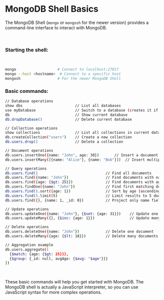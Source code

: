 # **MongoDB Shell Basics**
The MongoDB Shell (`mongo` or `mongosh` for the newer version) provides a command-line interface to interact with MongoDB.  

&nbsp;  

### Starting the shell:  

&nbsp;  

```bash
mongo                   # Connect to localhost:27017  
mongo --host <hostname>  # Connect to a specific host  
mongosh                 # For the newer MongoDB Shell  
```

### Basic commands:

```bash
// Database operations
show dbs                        // List all databases
use myDatabase                  // Switch to a database (creates it if does not exist)
db                              // Show current database
db.dropDatabase()               // Delete current database

// Collection operations
show collections                // List all collections in current database
db.createCollection("users")    // Create a new collection
db.users.drop()                 // Delete a collection

// Document operations
db.users.insertOne({name: "John", age: 30})       // Insert a document
db.users.insertMany([{name: "Alice"}, {name: "Bob"}])  // Insert multiple documents

// Query operations
db.users.find()                               // Find all documents
db.users.find({name: "John"})                 // Find documents with name="John"
db.users.find({age: {$gt: 25}})               // Find documents with age > 25
db.users.findOne({name: "John"})              // Find first matching document
db.users.find().sort({age: 1})                // Sort by age (ascending)
db.users.find().limit(5)                      // Limit results to 5 documents
db.users.find({}, {name: 1, _id: 0})          // Project only name field

// Update operations
db.users.updateOne({name: "John"}, {$set: {age: 31}})    // Update one document
db.users.updateMany({}, {$inc: {age: 1}})                // Update many documents

// Delete operations
db.users.deleteOne({name: "John"})            // Delete one document
db.users.deleteMany({age: {$lt: 18}})         // Delete many documents

// Aggregation example
db.users.aggregate([
  {$match: {age: {$gt: 25}}},
  {$group: {_id: null, avgAge: {$avg: "$age"}}}
])
```
&nbsp;  

These basic commands will help you get started with MongoDB. The MongoDB shell is actually a JavaScript interpreter, so you can use JavaScript syntax for more complex operations.